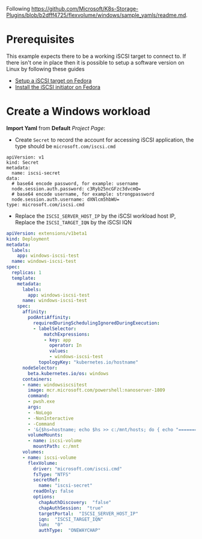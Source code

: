Following https://github.com/Microsoft/K8s-Storage-Plugins/blob/b2dfff4725/flexvolume/windows/sample_yamls/readme.md.

# Prerequisites

This example expects there to be a working iSCSI target to connect to. If there isn't one in place then it is possible to setup a software version on Linux by following these guides
- [Setup a iSCSI target on Fedora](https://www.server-world.info/en/note?os=Fedora_21&p=iscsi)
- [Install the iSCSI initiator on Fedora](https://www.server-world.info/en/note?os=Fedora_21&p=iscsi&f=2)


# Create a Windows workload

**Import Yaml** from **Default** _Project Page_:

- Create `Secret` to record the account for accessing iSCSI application, the type should be `microsoft.com/iscsi.cmd`

```
apiVersion: v1
kind: Secret
metadata:
  name: iscsi-secret
data:
  # base64 encode password, for example: username
  node.session.auth.password: c3Ryb25ncGFzc3dvcmQ=
  # base64 encode username, for example: strongpassword
  node.session.auth.username: dXNlcm5hbWU=
type: microsoft.com/iscsi.cmd

```

- Replace the `ISCSI_SERVER_HOST_IP` by the iSCSI workload host IP, Replace the `ISCSI_TARGET_IQN` by the iSCSI IQN
```yaml
apiVersion: extensions/v1beta1
kind: Deployment
metadata:
  labels:
    app: windows-iscsi-test
  name: windows-iscsi-test
spec:
  replicas: 1
  template:
    metadata:
      labels:
        app: windows-iscsi-test
      name: windows-iscsi-test
    spec:
      affinity:
        podAntiAffinity:
          requiredDuringSchedulingIgnoredDuringExecution:
          - labelSelector:
              matchExpressions:
              - key: app
                operator: In
                values:
                - windows-iscsi-test
            topologyKey: "kubernetes.io/hostname"
      nodeSelector:
        beta.kubernetes.io/os: windows
      containers:
      - name: windowsiscsitest
        image: mcr.microsoft.com/powershell:nanoserver-1809
        command:
        - pwsh.exe
        args:
        - -NoLogo
        - -NonInteractive
        - -Command
        - '&{$hs=hostname; echo $hs >> c:/mnt/hosts; do { echo "==========="; cat c:/mnt/hosts; echo "==========="; echo ""; start-sleep -s 10; } while($True)}'
        volumeMounts:
        - name: iscsi-volume
          mountPath: c:/mnt
      volumes:
      - name: iscsi-volume
        flexVolume:
          driver: "microsoft.com/iscsi.cmd"
          fsType: "NTFS"
          secretRef:
            name: "iscsi-secret"
          readOnly: false
          options:
            chapAuthDiscovery:  "false"
            chapAuthSession:  "true"
            targetPortal:  "ISCSI_SERVER_HOST_IP"
            iqn:  "ISCSI_TARGET_IQN"
            lun:  "0"
            authType:  "ONEWAYCHAP"
```

